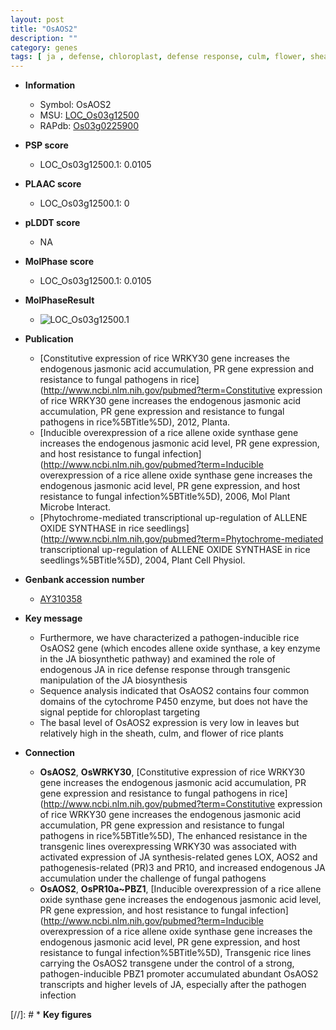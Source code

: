```yaml
---
layout: post
title: "OsAOS2"
description: ""
category: genes
tags: [ ja , defense, chloroplast, defense response, culm, flower, sheath]
---
```


* **Information**  
    + Symbol: OsAOS2  
    + MSU: [LOC_Os03g12500](http://rice.plantbiology.msu.edu/cgi-bin/ORF_infopage.cgi?orf=LOC_Os03g12500)  
    + RAPdb: [Os03g0225900](http://rapdb.dna.affrc.go.jp/viewer/gbrowse_details/irgsp1?name=Os03g0225900)  

* **PSP score**  
    + LOC_Os03g12500.1: 0.0105 

* **PLAAC score**  
    + LOC_Os03g12500.1: 0 

* **pLDDT score**
    + NA


* **MolPhase score**
    + LOC_Os03g12500.1: 0.0105

* **MolPhaseResult**
    + ![LOC_Os03g12500.1](https://ricepsp.github.io/pictures/LOC_Os03g/LOC_Os03g12500.1.png)

* **Publication**  
    + [Constitutive expression of rice WRKY30 gene increases the endogenous jasmonic acid accumulation, PR gene expression and resistance to fungal pathogens in rice](http://www.ncbi.nlm.nih.gov/pubmed?term=Constitutive expression of rice WRKY30 gene increases the endogenous jasmonic acid accumulation, PR gene expression and resistance to fungal pathogens in rice%5BTitle%5D), 2012, Planta.
    + [Inducible overexpression of a rice allene oxide synthase gene increases the endogenous jasmonic acid level, PR gene expression, and host resistance to fungal infection](http://www.ncbi.nlm.nih.gov/pubmed?term=Inducible overexpression of a rice allene oxide synthase gene increases the endogenous jasmonic acid level, PR gene expression, and host resistance to fungal infection%5BTitle%5D), 2006, Mol Plant Microbe Interact.
    + [Phytochrome-mediated transcriptional up-regulation of ALLENE OXIDE SYNTHASE in rice seedlings](http://www.ncbi.nlm.nih.gov/pubmed?term=Phytochrome-mediated transcriptional up-regulation of ALLENE OXIDE SYNTHASE in rice seedlings%5BTitle%5D), 2004, Plant Cell Physiol.

* **Genbank accession number**  
    + [AY310358](http://www.ncbi.nlm.nih.gov/nuccore/AY310358)

* **Key message**  
    + Furthermore, we have characterized a pathogen-inducible rice OsAOS2 gene (which encodes allene oxide synthase, a key enzyme in the JA biosynthetic pathway) and examined the role of endogenous JA in rice defense response through transgenic manipulation of the JA biosynthesis
    + Sequence analysis indicated that OsAOS2 contains four common domains of the cytochrome P450 enzyme, but does not have the signal peptide for chloroplast targeting
    + The basal level of OsAOS2 expression is very low in leaves but relatively high in the sheath, culm, and flower of rice plants

* **Connection**  
    + __OsAOS2__, __OsWRKY30__, [Constitutive expression of rice WRKY30 gene increases the endogenous jasmonic acid accumulation, PR gene expression and resistance to fungal pathogens in rice](http://www.ncbi.nlm.nih.gov/pubmed?term=Constitutive expression of rice WRKY30 gene increases the endogenous jasmonic acid accumulation, PR gene expression and resistance to fungal pathogens in rice%5BTitle%5D), The enhanced resistance in the transgenic lines overexpressing WRKY30 was associated with activated expression of JA synthesis-related genes LOX, AOS2 and pathogenesis-related (PR)3 and PR10, and increased endogenous JA accumulation under the challenge of fungal pathogens
    + __OsAOS2__, __OsPR10a~PBZ1__, [Inducible overexpression of a rice allene oxide synthase gene increases the endogenous jasmonic acid level, PR gene expression, and host resistance to fungal infection](http://www.ncbi.nlm.nih.gov/pubmed?term=Inducible overexpression of a rice allene oxide synthase gene increases the endogenous jasmonic acid level, PR gene expression, and host resistance to fungal infection%5BTitle%5D), Transgenic rice lines carrying the OsAOS2 transgene under the control of a strong, pathogen-inducible PBZ1 promoter accumulated abundant OsAOS2 transcripts and higher levels of JA, especially after the pathogen infection

[//]: # * **Key figures**  


